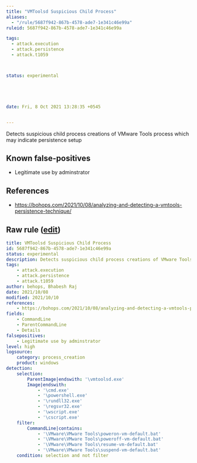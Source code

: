 ```yaml
---
title: "VMToolsd Suspicious Child Process"
aliases:
  - "/rule/5687f942-867b-4578-ade7-1e341c46e99a"
ruleid: 5687f942-867b-4578-ade7-1e341c46e99a

tags:
  - attack.execution
  - attack.persistence
  - attack.t1059



status: experimental





date: Fri, 8 Oct 2021 13:28:35 +0545


---
```


Detects suspicious child process creations of VMware Tools process which may indicate persistence setup

<!--more-->


## Known false-positives

* Legitimate use by adminstrator



## References

* https://bohops.com/2021/10/08/analyzing-and-detecting-a-vmtools-persistence-technique/


## Raw rule ([edit](https://github.com/SigmaHQ/sigma/edit/master/rules/windows/process_creation/proc_creation_win_vmtoolsd_susp_child_process.yml))
```yaml
title: VMToolsd Suspicious Child Process
id: 5687f942-867b-4578-ade7-1e341c46e99a
status: experimental
description: Detects suspicious child process creations of VMware Tools process which may indicate persistence setup
tags:
    - attack.execution
    - attack.persistence
    - attack.t1059
author: behops, Bhabesh Raj
date: 2021/10/08
modified: 2021/10/10
references:
    - https://bohops.com/2021/10/08/analyzing-and-detecting-a-vmtools-persistence-technique/
fields:
    - CommandLine
    - ParentCommandLine
    - Details
falsepositives:
    - Legitimate use by adminstrator
level: high
logsource:
    category: process_creation
    product: windows
detection:
    selection:
        ParentImage|endswith: '\vmtoolsd.exe'
        Image|endswith:
            - '\cmd.exe'
            - '\powershell.exe'
            - '\rundll32.exe'
            - '\regsvr32.exe'
            - '\wscript.exe'
            - '\cscript.exe'
    filter:
        CommandLine|contains:
            - '\VMware\VMware Tools\poweron-vm-default.bat'
            - '\VMware\VMware Tools\poweroff-vm-default.bat'
            - '\VMware\VMware Tools\resume-vm-default.bat'
            - '\VMware\VMware Tools\suspend-vm-default.bat'
    condition: selection and not filter

```
